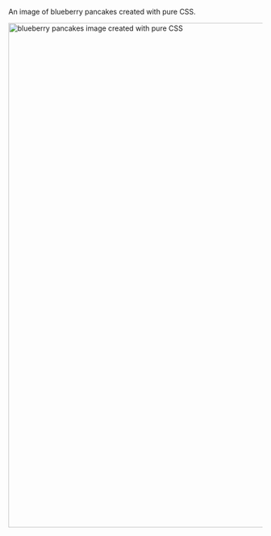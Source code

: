 An image of blueberry pancakes created with pure CSS.

<img width="1000" alt="blueberry pancakes image created with pure CSS" src="https://user-images.githubusercontent.com/72078274/126911978-9343cdbc-7ed2-4a6a-be6e-26355851f1e9.png">
